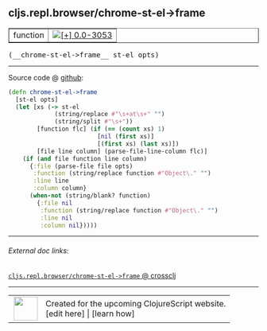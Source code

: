 ## cljs.repl.browser/chrome-st-el->frame



 <table border="1">
<tr>
<td>function</td>
<td><a href="https://github.com/cljsinfo/cljs-api-docs/tree/0.0-3053"><img valign="middle" alt="[+] 0.0-3053" title="Added in 0.0-3053" src="https://img.shields.io/badge/+-0.0--3053-lightgrey.svg"></a> </td>
</tr>
</table>


 <samp>
(__chrome-st-el->frame__ st-el opts)<br>
</samp>

---







Source code @ [github](https://github.com/clojure/clojurescript/blob/r3178/src/clj/cljs/repl/browser.clj#L229-L247):

```clj
(defn chrome-st-el->frame
  [st-el opts]
  (let [xs (-> st-el
             (string/replace #"\s+at\s+" "")
             (string/split #"\s+"))
        [function flc] (if (== (count xs) 1)
                         [nil (first xs)]
                         [(first xs) (last xs)])
        [file line column] (parse-file-line-column flc)]
    (if (and file function line column)
      {:file (parse-file file opts)
       :function (string/replace function #"Object\." "")
       :line line
       :column column}
      (when-not (string/blank? function)
        {:file nil
         :function (string/replace function #"Object\." "")
         :line nil
         :column nil}))))
```

<!--
Repo - tag - source tree - lines:

 <pre>
clojurescript @ r3178
└── src
    └── clj
        └── cljs
            └── repl
                └── <ins>[browser.clj:229-247](https://github.com/clojure/clojurescript/blob/r3178/src/clj/cljs/repl/browser.clj#L229-L247)</ins>
</pre>

-->

---



###### External doc links:

[`cljs.repl.browser/chrome-st-el->frame` @ crossclj](http://crossclj.info/fun/cljs.repl.browser/chrome-st-el-%3Eframe.html)<br>

---

 <table>
<tr><td>
<img valign="middle" align="right" width="48px" src="http://i.imgur.com/Hi20huC.png">
</td><td>
Created for the upcoming ClojureScript website.<br>
[edit here] | [learn how]
</td></tr></table>

[edit here]:https://github.com/cljsinfo/cljs-api-docs/blob/master/cljsdoc/cljs.repl.browser_chrome-st-el-GTframe.cljsdoc
[learn how]:https://github.com/cljsinfo/cljs-api-docs/wiki/cljsdoc-files

<!--

This information was too distracting to show to readers, but I'll leave it
commented here since it is helpful to:

- pretty-print the data used to generate this document
- and show how to retrieve that data



The API data for this symbol:

```clj
{:ns "cljs.repl.browser",
 :name "chrome-st-el->frame",
 :type "function",
 :signature ["[st-el opts]"],
 :source {:code "(defn chrome-st-el->frame\n  [st-el opts]\n  (let [xs (-> st-el\n             (string/replace #\"\\s+at\\s+\" \"\")\n             (string/split #\"\\s+\"))\n        [function flc] (if (== (count xs) 1)\n                         [nil (first xs)]\n                         [(first xs) (last xs)])\n        [file line column] (parse-file-line-column flc)]\n    (if (and file function line column)\n      {:file (parse-file file opts)\n       :function (string/replace function #\"Object\\.\" \"\")\n       :line line\n       :column column}\n      (when-not (string/blank? function)\n        {:file nil\n         :function (string/replace function #\"Object\\.\" \"\")\n         :line nil\n         :column nil}))))",
          :title "Source code",
          :repo "clojurescript",
          :tag "r3178",
          :filename "src/clj/cljs/repl/browser.clj",
          :lines [229 247]},
 :full-name "cljs.repl.browser/chrome-st-el->frame",
 :full-name-encode "cljs.repl.browser_chrome-st-el-GTframe",
 :history [["+" "0.0-3053"]]}

```

Retrieve the API data for this symbol:

```clj
;; from Clojure REPL
(require '[clojure.edn :as edn])
(-> (slurp "https://raw.githubusercontent.com/cljsinfo/cljs-api-docs/catalog/cljs-api.edn")
    (edn/read-string)
    (get-in [:symbols "cljs.repl.browser/chrome-st-el->frame"]))
```

-->
